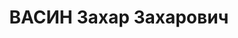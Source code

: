 ---
title: ВАСИН Захар Захарович
description: "1903 року народження, м. Донецьк Донецької області, росіянин, освіта\
  \ неповна середня, безпартійний. Проживав: м. Маріуполь Донецької області, вул.\
  \ Артема, буд. № 66, кв. 5. Начальник відділу технормування тресту \"Коксохіммонтаж\"\
  . \n  Заарештований 7 січня 1937 року. Засуджений виїзною сесією військової колегії\
  \ Верховного Суду СРСР до ув'язнення на 10 років з позбавленням прав на 5 років\
  \ та конфіскацією майна. \n  Реабілітований у 1940 році."
---
